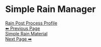 # Simple Rain Manager


<div class="page-nav">
  <a href="#/RainPostProcess" class="prev">
    <div class="title">Rain Post Process Profile</div>
    <div class="subtitle">⬅ Previous Page</div>
  </a>
  <a href="#/SimpleRainMaterial" class="next">
    <div class="title">Simple Rain Material</div>
    <div class="subtitle">Next Page ➡</div>
  </a>
</div>
